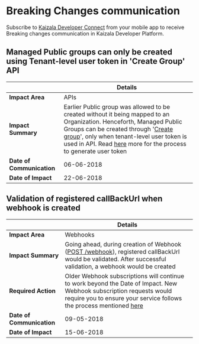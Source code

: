 # Breaking Changes communication

Subscribe to [Kaizala Developer Connect](https://join.kaiza.la/g/jwoUnTyHR_Kgrd_GuDDc1w) from your mobile app to receive Breaking changes communication in Kaizala Developer Platform.

<!---

## Deprecating Mobile Number data from Kaizala APIs & Webhooks
||Details|
|--|--|
|**Impact Area**| APIs & Webhooks |
|**Impact Summary**|Kaizala APIs & Webhooks will stop returning Mobile Number as part of reponse. It will return Kaizala userIDs, which can be used to identify unique users. List of APIs & Webhook impacted:<br> <ol><li></li>|
|**Requires Action**|3rd party developers should make necessary changes to avoid break in their solutions. During the time period between 'Date of communication' & 'Date of Impact', Kaizala APIs will return both Mobile numbers and User IDs|
|**Date of Communication**| 18-04-2018 |
|**Date of Impact**| 15-05-2018|

-->

## Managed Public groups can only be created using Tenant-level user token in 'Create Group' API

||Details|
|--|--|
|**Impact Area**| APIs |
|**Impact Summary**| Earlier Public group was allowed to be created without it being mapped to an Organization. Henceforth, Managed Public Groups can be created through '[Create group](https://docs.microsoft.com/en-us/kaizala/connectors/groups#groups)', only when tenant-level user token is used in API. Read [here](connectors/UserToken.md) more for the process to generate user token |
|**Date of Communication**|06-06-2018|
|**Date of Impact**|22-06-2018|

## Validation of registered callBackUrl when webhook is created

||Details|
|--|--|
|**Impact Area**| Webhooks |
|**Impact Summary**| Going ahead, during creation of Webhook ([POST /webhook](https://docs.microsoft.com/en-us/kaizala/connectors/webhooks#webhook)), registered callBackUrl would be validated. After successful validation, a webhook would be created |
|**Required Action**| Older Webhook subscriptions will continue to work beyond the Date of Impact. New Webhook subscription requests would require you to ensure your service follows the process mentioned [here](connectors/WebHookValidaton.md) |
|**Date of Communication**|09-05-2018|
|**Date of Impact**|15-06-2018|

<!---

## Webhook subscription will be cancelled, if 10 consecutive failures are received

||Details|
|--|--|
|**Impact Area**| Webhooks |
|**Impact Summary**| Subscription of WebHooks would be suspended, if Kaizala server doesn't receive success for 10 consecutive attempts. Developer will get communication regarding the same on Kaizala Developer Connect. Click here to join [Kaizala Developer Connect]()|
|**Required Action**||
|**Date of Communication**| 18-04-2018 |
|**Date of Impact**| 01-06-2018 |
-->


